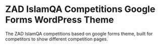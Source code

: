 # ZAD IslamQA Competitions Google Forms WordPress Theme

The ZAD IslamQA competitions based on google forms theme, built for competitors to show different competition pages.
